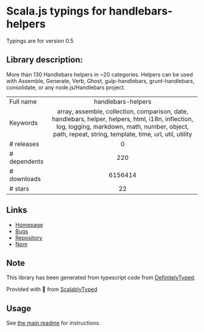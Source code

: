 
# Scala.js typings for handlebars-helpers

Typings are for version 0.5

## Library description:
More than 130 Handlebars helpers in ~20 categories. Helpers can be used with Assemble, Generate, Verb, Ghost, gulp-handlebars, grunt-handlebars, consolidate, or any node.js/Handlebars project.

|                    |                 |
| ------------------ | :-------------: |
| Full name          | handlebars-helpers |
| Keywords           | array, assemble, collection, comparison, date, handlebars, helper, helpers, html, i18n, inflection, log, logging, markdown, math, number, object, path, repeat, string, template, time, url, util, utility |
| # releases         | 0 |
| # dependents       | 220 |
| # downloads        | 6156414 |
| # stars            | 22 |

## Links
- [Homepage](https://github.com/helpers/handlebars-helpers)
- [Bugs](https://github.com/helpers/handlebars-helpers/issues)
- [Repository](https://github.com/helpers/handlebars-helpers)
- [Npm](https://www.npmjs.com/package/handlebars-helpers)
    


## Note
This library has been generated from typescript code from [DefinitelyTyped](https://definitelytyped.org).

Provided with :purple_heart: from [ScalablyTyped](https://github.com/oyvindberg/ScalablyTyped)

## Usage
See [the main readme](../../readme.md) for instructions.


